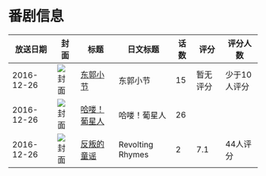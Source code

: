 # 番剧信息

|放送日期|封面|标题|日文标题|话数|评分|评分人数|
|---|---|---|---|---|---|---|
|2016-12-26|![封面](https://lain.bgm.tv/pic/cover/c/ce/03/195820_Ojpi2.jpg)|[东郭小节](https://bangumi.tv/subject/195820)|东郭小节|15|暂无评分|少于10人评分|
|2016-12-26|![封面](https://lain.bgm.tv/pic/cover/c/0c/22/205181_553a7.jpg)|[哈喽！葡星人](https://bangumi.tv/subject/205181)|哈喽！葡星人|26|||
|2016-12-26|![封面](https://lain.bgm.tv/pic/cover/c/74/fe/238215_YnVE6.jpg)|[反叛的童谣](https://bangumi.tv/subject/238215)|Revolting Rhymes|2|7.1|44人评分|
